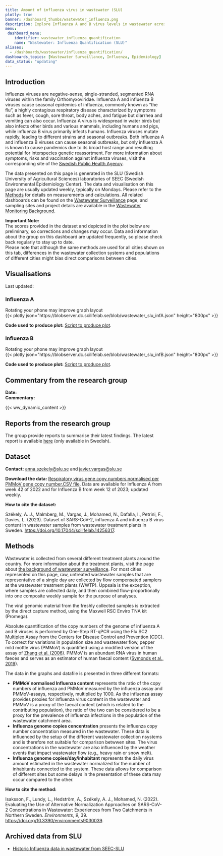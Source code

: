 ```yaml
---
title: Amount of influenza virus in wastewater (SLU)
plotly: true
banner: /dashboard_thumbs/wastewater_influenza.png
description: Explore Influenza A and B virus levels in wastewater across Sweden. Weekly data from SLU-SEEC tracks Influenza trends, covering 43% of the Swedish population, and aids in predicting potential outbreaks.
menu:
 dashboard_menu:
    identifier: wastewater_influenza_quantification
    name: "Wastewater: Influenza Quantification (SLU)"
aliases:
  - /dashboards/wastewater/influenza_quantification/
dashboards_topics: [Wastewater Surveillance, Influenza, Epidemiology]
data_status: "updating"
---
```


## Introduction

Influenza viruses are negative-sense, single-stranded, segmented RNA viruses within the family Orthomyxoviridae. Influenza A and influenza B viruses cause seasonal epidemics of influenza, commonly known as “the flu”, a highly contagious respiratory disease characterized by symptoms such as fever, cough, sore throat, body aches, and fatigue but diarrhea and vomiting can also occur. Influenza A virus is widespread in water birds but also infects other birds and various mammals, including humans and pigs, while influenza B virus primarily infects humans. Influenza viruses mutate rapidly, leading to different strains and seasonal outbreaks. Both influenza A and influenza B viruses can cause seasonal outbreaks, but only influenza A is known to cause pandemics due to its broad host range and resulting potential for interspecies genetic reassortment. For more information about symptoms, risks and vaccination against influenza viruses, visit the corresponding site of the [Swedish Public Health Agency](https://www.folkhalsomyndigheten.se/smittskydd-beredskap/smittsamma-sjukdomar/influensa-/).

The data presented on this page is generated in the SLU (Swedish University of Agricultural Sciences) laboratories of SEEC (Swedish Environmental Epidemiology Center). The data and visualisation on this page are usually updated weekly, typically on Mondays. Please refer to the [Methods](#methods) for details on measurements and calculations. All related dashboards can be found on the [Wastewater Surveillance](/dashboards/topics/wastewater-surveillance/) page, and sampling sites and project details are available in the [Wastewater Monitoring Background](/dashboards/wastewater_background/).

<div class="alert alert-info">
<b>Important Note:</b></br>
The scores provided in the dataset and depicted in the plot below are preliminary, so corrections and changes may occur. Data and information about the group on this dashboard are updated frequently, so please check back regularly to stay up to date. </br>Please note that although the same methods are used for all cities shown on this tab, differences in the wastewater collection systems and populations of different cities might bias direct comparisons between cities.
</div>

## Visualisations

<div class="alert alert-info">Last updated: <span id="last_modified_slu_flu"></span></div>

### Influenza A

<div class="d-md-none alert alert-info">
  Rotating your phone may improve graph layout
</div>

<div class="plot_wrapper mb-3">
  <div class="table-responsive" style="min-width: 1200px">{{< plotly json="https://blobserver.dc.scilifelab.se/blob/wastewater_slu_infA.json" height="800px" >}}</div>
</div>

**Code used to produce plot:** [Script to produce plot](https://github.com/ScilifelabDataCentre/pathogens-portal-visualisations/blob/main/wastewater/combined_slu_influenza_a.py).

### Influenza B

<div class="d-md-none alert alert-info">
  Rotating your phone may improve graph layout
</div>

<div class="plot_wrapper mb-3">
  <div class="table-responsive" style="min-width: 1200px">{{< plotly json="https://blobserver.dc.scilifelab.se/blob/wastewater_slu_infB.json" height="800px" >}}</div>
</div>

**Code used to produce plot:** [Script to produce plot](https://github.com/ScilifelabDataCentre/pathogens-portal-visualisations/blob/main/wastewater/combined_slu_influenza_b.py).

## Commentary from the research group

<div><b>Date:</b> <span id="slu_flu_comment_date"></span><br><b>Commentary:</b> <span id="slu_flu_comment"></span></div>

{{< ww_dynamic_content >}}

## Reports from the research group

The group provide reports to summarise their latest findings. The latest report is available [here](https://blobserver.dc.scilifelab.se/blob/Latest_weekly_report_SEEC-SLU.pdf) (only available in Swedish).

## Dataset

**Contact:** <anna.szekely@slu.se> and <javier.vargas@slu.se>

**Download the data:** [Respiratory virus gene copy numbers normalised per PMMoV gene copy number.CSV file](https://blobserver.dc.scilifelab.se/blob/SLU_wastewater_data.csv). Data are available for Influenza A from week 42 of 2022 and for Influenza B from week 12 of 2023; updated weekly.

**How to cite the dataset:**

Székely, A. J., Malmberg, M., Vargas, J., Mohamed, N., Dafalla, I., Petrini, F., Davies, L. (2023). Dataset of SARS-CoV-2, influenza A and influenza B virus content in wastewater samples from wastewater treatment plants in Sweden. <https://doi.org/10.17044/scilifelab.14256317>.

## Methods

Wastewater is collected from several different treatment plants around the country. For more information about the treatment plants, visit the page about [the background of wastewater surveillance](/dashboards/wastewater_background/). For most cities represented on this page, raw, untreated wastewater samples that are representative of a single day are collected by flow compensated samplers at the wastewater treatment plants (WWTP). Uppsala is the exception, where samples are collected daily, and then combined flow-proportionally into one composite weekly sample for the purpose of analyses.

The viral genomic material from the freshly collected samples is extracted by the direct capture method, using the Maxwell RSC Enviro TNA kit (Promega).

Absolute quantification of the copy numbers of the genome of influenza A and B viruses is performed by One-Step RT-qPCR using the Flu SC2 Multiplex Assay from the Centers for Disease Control and Prevention (CDC). To correct for variations in population size and wastewater flow, pepper mild mottle virus (PMMoV) is quantified using a modified version of the assay of [Zhang et al. (2006)](https://doi.org/10.1371/journal.pbio.0040003). PMMoV is an abundant RNA virus in human faeces and serves as an estimator of human faecal content ([Symonds et al., 2019](https://doi.org/10.1371/journal.ppat.1007639)).

The data in the graphs and datafile is presented in three different formats:
- **PMMoV normalised Influenza content** represents the ratio of the copy numbers of influenza and PMMoV measured by the influenza assay and PMMoV-assays, respectively, multiplied by 1000. As the influenza assay provides proxies for influenza virus content in the wastewater and PMMoV is a proxy of the faecal content (which is related to the contributing population), the ratio of the two can be considered to be a proxy for the prevalence of influenza infections in the population of the wastewater catchment area.
- **Influenza genome copies concentration** presents the influenza copy number concentration measured in the wastewater. These data is influenced by the setup of the different wastewater collection nsystems and is therefore not suitable for comparison betwwen sites. The virus concentrations in the wastewater are also influenced by the weather events that impact wastewater flow (e.g., heavy rain or snow melt).
- **Influenza genome copies/day/inhabitant** represents the daily virus amount estimated in the wastewater normalized for the number of inhabitants connected to the system. These data allows for comparison of different sites but some delays in the presentation of these data may occur compared to the other.

**How to cite the method:**

Isaksson, F., Lundy, L., Hedström, A., Székely, A. J., Mohamed, N. (2022). Evaluating the Use of Alternative Normalization Approaches on SARS-CoV-2 Concentrations in Wastewater: Experiences from Two Catchments in Northern Sweden. _Environments_, _9_, 39. <https://doi.org/10.3390/environments9030039>.

## Archived data from SLU

- [Historic Influenza data in wastewater from SEEC-SLU](/dashboards/influenza_quantification/historic_influenza_SLU)